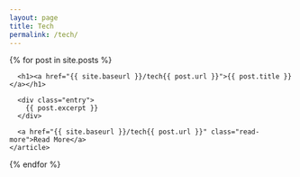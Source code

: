 ```yaml
---
layout: page
title: Tech
permalink: /tech/
---
```


<div class="posts">
  {% for post in site.posts %}
    <article class="post">

      <h1><a href="{{ site.baseurl }}/tech{{ post.url }}">{{ post.title }}</a></h1>

      <div class="entry">
        {{ post.excerpt }}
      </div>

      <a href="{{ site.baseurl }}/tech{{ post.url }}" class="read-more">Read More</a>
    </article>
  {% endfor %}
</div>
